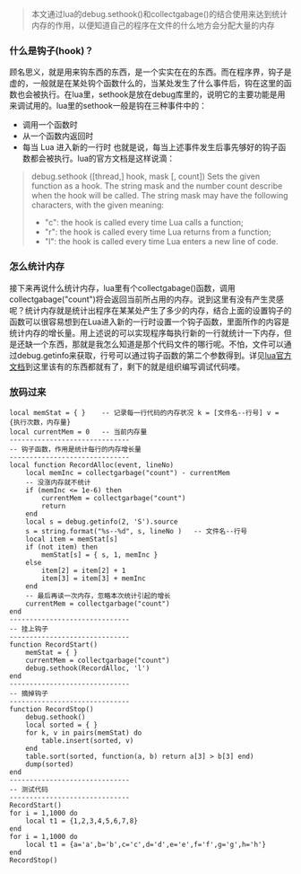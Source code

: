 > 本文通过lua的debug.sethook()和collectgabage()的结合使用来达到统计内存的作用，以便知道自己的程序在文件的什么地方会分配大量的内存
### 什么是钩子(hook)？
顾名思义，就是用来钩东西的东西，是一个实实在在的东西。而在程序界，钩子是虚的，一般就是在某处钩个函数什么的，当某处发生了什么事件后，钩在这里的函数也会被执行。在lua里，sethook是放在debug库里的，说明它的主要功能是用来调试用的。lua里的sethook一般是钩在三种事件中的：
* 调用一个函数时
* 从一个函数内返回时
* 每当 Lua 进入新的一行时
也就是说，每当上述事件发生后事先够好的钩子函数都会被执行。lua的官方文档是这样说滴：
> debug.sethook ([thread,] hook, mask [, count])
> Sets the given function as a hook. The string mask and the number count describe when the hook will be called. The string mask may have the following characters, with the given meaning:
>
> * "c": the hook is called every time Lua calls a function;
> * "r": the hook is called every time Lua returns from a function;
> * "l": the hook is called every time Lua enters a new line of code.
### 怎么统计内存
接下来再说什么统计内存，lua里有个collectgabage()函数，调用collectgabage("count")将会返回当前所占用的内存。说到这里有没有产生灵感呢？统计内存就是统计出程序在某某处产生了多少的内存，结合上面的设置钩子的函数可以很容易想到在Lua进入新的一行时设置一个钩子函数，里面所作的内容是统计内存的增长量。用上述说的可以实现程序每执行新的一行就统计一下内存，但是还缺一个东西，那就是我怎么知道是那个代码文件的哪行呢。不怕，文件可以通过debug.getinfo来获取，行号可以通过钩子函数的第二个参数得到。详见[lua官方文档](http://www.lua.org/manual/5.1/manual.html#pdf-debug.sethook)到这里该有的东西都就有了，剩下的就是组织编写调试代码喽。
### 放码过来
```
local memStat = { }    -- 记录每一行代码的内存状况 k = [文件名--行号] v = {执行次数，内存量}
local currentMem = 0   -- 当前内存量
------------------------------
-- 钩子函数，作用是统计每行的内存增长量
------------------------------
local function RecordAlloc(event, lineNo)
    local memInc = collectgarbage("count") - currentMem
    -- 没涨内存就不统计
    if (memInc <= 1e-6) then
        currentMem = collectgarbage("count")
        return
    end
    local s = debug.getinfo(2, 'S').source
    s = string.format("%s--%d", s, lineNo )   -- 文件名--行号
    local item = memStat[s]
    if (not item) then
        memStat[s] = { s, 1, memInc }
    else
        item[2] = item[2] + 1
        item[3] = item[3] + memInc
    end
    -- 最后再读一次内存，忽略本次统计引起的增长
    currentMem = collectgarbage("count")
end
------------------------------
-- 挂上钩子
------------------------------
function RecordStart()
    memStat = { }
    currentMem = collectgarbage("count")
    debug.sethook(RecordAlloc, 'l')
end
------------------------------
-- 摘掉钩子
------------------------------
function RecordStop()
    debug.sethook()
    local sorted = { }
    for k, v in pairs(memStat) do
        table.insert(sorted, v)
    end
    table.sort(sorted, function(a, b) return a[3] > b[3] end)
    dump(sorted)
end
------------------------------
-- 测试代码
------------------------------
RecordStart()
for i = 1,1000 do
    local t1 = {1,2,3,4,5,6,7,8}
end
for i = 1,1000 do
    local t1 = {a='a',b='b',c='c',d='d',e='e',f='f',g='g',h='h'}
end
RecordStop()
```


